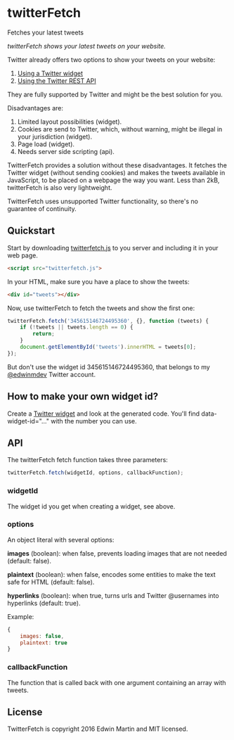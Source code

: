 # twitterFetch

Fetches your latest tweets

_twitterFetch shows your latest tweets on your website._

Twitter already offers two options to show your tweets on your website:
  
1. [Using a Twitter widget](https://dev.twitter.com/web/overview)
2. [Using the Twitter REST API](https://dev.twitter.com/rest/public)

They are fully supported by Twitter and might be the best solution for you.

Disadvantages are:

1. Limited layout possibilities (widget).
2. Cookies are send to Twitter, which, without warning, might be illegal in your jurisdiction (widget).
3. Page load (widget).
4. Needs server side scripting (api).

TwitterFetch provides a solution without these disadvantages. It fetches the Twitter widget (without sending
cookies) and makes the tweets available in JavaScript, to be placed on a webpage the way you want.
Less than 2kB, twitterFetch is also very lightweight.

TwitterFetch uses unsupported Twitter functionality, so there's no guarantee of continuity.

## Quickstart

Start by downloading [twitterfetch.js](twitterfetch.js) to you server and including it in your web page.

```html
<script src="twitterfetch.js">
```

In your HTML, make sure you have a place to show the tweets:

```html
<div id="tweets"></div>
```

Now, use twitterFetch to fetch the tweets and show the first one:

```javascript
twitterFetch.fetch('345615146724495360', {}, function (tweets) {
	if (!tweets || tweets.length == 0) {
		return;
	}
	document.getElementById('tweets').innerHTML = tweets[0];
});
```

But don't use the widget id 345615146724495360, that belongs to my [@edwinmdev](https://twitter.com/edwinmdev) Twitter account.
 
## How to make your own widget id?
 
Create a [Twitter widget](https://twitter.com/settings/widgets/new) and look at the generated code.
You'll find data-widget-id="..." with the number you can use.

## API

The twitterFetch fetch function takes three parameters:

```javascript
twitterFetch.fetch(widgetId, options, callbackFunction);
```

### widgetId
The widget id you get when creating a widget, see above.

### options
An object literal with several options:

**images** (boolean): when false, prevents loading images that are not needed (default: false).

**plaintext** (boolean): when false, encodes some entities to make the text safe for HTML (default: false).    

**hyperlinks** (boolean): when true, turns urls and Twitter @usernames into hyperlinks (default: true).
    
Example:
```javascript
{
	images: false,
	plaintext: true
}
```

### callbackFunction

The function that is called back with one argument containing an array with tweets.

## License

TwitterFetch is  copyright 2016 Edwin Martin and MIT licensed.
